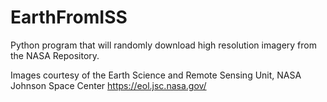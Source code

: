 # EarthFromISS
Python program that will randomly download high resolution imagery from the NASA Repository.


Images courtesy of the Earth Science and Remote Sensing Unit, NASA Johnson Space Center
https://eol.jsc.nasa.gov/
